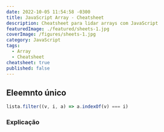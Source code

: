 ```yaml
---
date: 2022-10-05 11:54:58 -0300
title: JavaScript Array - Cheatsheet
description: Cheatsheet para lidar arrays com JavaScript
featuredImage: ./featured/sheets-1.jpg
coverImage: /figures/sheets-1.jpg
category: JavaScript
tags:
  - Array
  - Cheatsheet
cheatsheet: true
published: false
---
```


## Eleemnto único

```javascript
lista.filter((v, i, a) => a.indexOf(v) === i)
```

### Explicação
